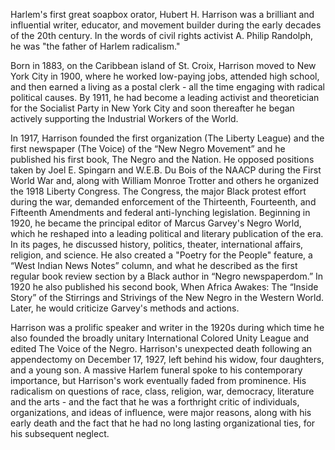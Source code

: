 Harlem's first great soapbox orator, Hubert H. Harrison was a brilliant and influential writer, educator, and movement builder during the early decades of the 20th century. In the words of civil rights activist A. Philip Randolph, he was "the father of Harlem radicalism."

Born in 1883, on the Caribbean island of St. Croix, Harrison moved to New York City in 1900, where he worked low-paying jobs, attended high school, and then earned a living as a postal clerk - all the time engaging with radical political causes. By 1911, he had become a leading activist and theoretician for the Socialist Party in New York City and soon thereafter he began actively supporting the Industrial Workers of the World.

In 1917, Harrison founded the first organization (The Liberty League) and the first newspaper (The Voice) of the “New Negro Movement” and he published his first book, The Negro and the Nation. He opposed positions taken by Joel E. Spingarn and W.E.B. Du Bois of the NAACP during the First World War and, along with William Monroe Trotter and others he organized the 1918 Liberty Congress. The Congress, the major Black protest effort during the war, demanded enforcement of the Thirteenth, Fourteenth, and Fifteenth Amendments and federal anti-lynching legislation. Beginning in 1920, he became the principal editor of Marcus Garvey's Negro World, which he reshaped into a leading political and literary publication of the era. In its pages, he discussed history, politics, theater, international affairs, religion, and science. He also created a "Poetry for the People" feature, a “West Indian News Notes” column, and what he described as the first regular book review section by a Black author in “Negro newspaperdom.” In 1920 he also published his second book, When Africa Awakes: The “Inside Story” of the Stirrings and Strivings of the New Negro in the Western World. Later, he would criticize Garvey's methods and actions.

Harrison was a prolific speaker and writer in the 1920s during which time he also founded the broadly unitary International Colored Unity League and edited The Voice of the Negro. Harrison's unexpected death following an appendectomy on December 17, 1927, left behind his widow, four daughters, and a young son. A massive Harlem funeral spoke to his contemporary importance, but Harrison's work eventually faded from prominence. His radicalism on questions of race, class, religion, war, democracy, literature and the arts - and the fact that he was a forthright critic of individuals, organizations, and ideas of influence, were major reasons, along with his early death and the fact that he had no long lasting organizational ties, for his subsequent neglect.